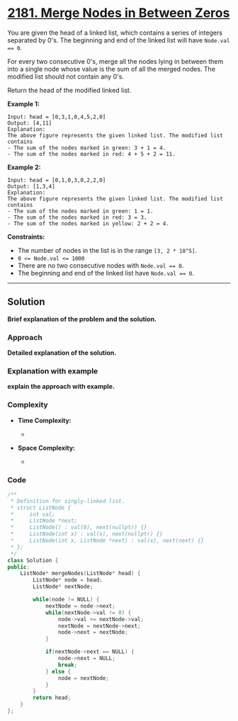 
# [2181. Merge Nodes in Between Zeros]([problem-link](https://leetcode.com/problems/merge-nodes-in-between-zeros/description))

You are given the head of a linked list, which contains a series of integers separated by 0's. The beginning and end of the linked list will have `Node.val == 0`.

For every two consecutive 0's, merge all the nodes lying in between them into a single node whose value is the sum of all the merged nodes. The modified list should not contain any 0's.

Return the head of the modified linked list.

**Example 1:**

    Input: head = [0,3,1,0,4,5,2,0]
    Output: [4,11]
    Explanation: 
    The above figure represents the given linked list. The modified list contains
    - The sum of the nodes marked in green: 3 + 1 = 4.
    - The sum of the nodes marked in red: 4 + 5 + 2 = 11.

**Example 2:**

    Input: head = [0,1,0,3,0,2,2,0]
    Output: [1,3,4]
    Explanation: 
    The above figure represents the given linked list. The modified list contains
    - The sum of the nodes marked in green: 1 = 1.
    - The sum of the nodes marked in red: 3 = 3.
    - The sum of the nodes marked in yellow: 2 + 2 = 4.
 
**Constraints:**

- The number of nodes in the list is in the range `[3, 2 * 10^5]`.
- `0 <= Node.val <= 1000`
- There are no two consecutive nodes with `Node.val == 0`.
- The beginning and end of the linked list have `Node.val == 0`.

---

## Solution

**Brief explanation of the problem and the solution.**

### Approach

**Detailed explanation of the solution.**

### Explanation with example

**explain the approach with example.**

### Complexity

- **Time Complexity:**

    - 

- **Space Complexity:**

    - 

### Code

```cpp
/**
 * Definition for singly-linked list.
 * struct ListNode {
 *     int val;
 *     ListNode *next;
 *     ListNode() : val(0), next(nullptr) {}
 *     ListNode(int x) : val(x), next(nullptr) {}
 *     ListNode(int x, ListNode *next) : val(x), next(next) {}
 * };
 */
class Solution {
public:
    ListNode* mergeNodes(ListNode* head) {
        ListNode* node = head;
        ListNode* nextNode;

        while(node != NULL) {
            nextNode = node->next;
            while(nextNode->val != 0) {
                node->val += nextNode->val;
                nextNode = nextNode->next;
                node->next = nextNode;
            }

            if(nextNode->next == NULL) {
                node->next = NULL;
                break;
            } else {
                node = nextNode;
            }
        }
        return head;
    }
};
```
